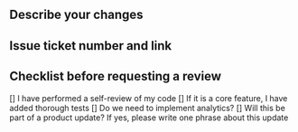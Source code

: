 ## Describe your changes
## Issue ticket number and link
## Checklist before requesting a review
[] I have performed a self-review of my code
[] If it is a core feature, I have added thorough tests
[] Do we need to implement analytics?
[] Will this be part of a product update? If yes, please write one phrase about this update
